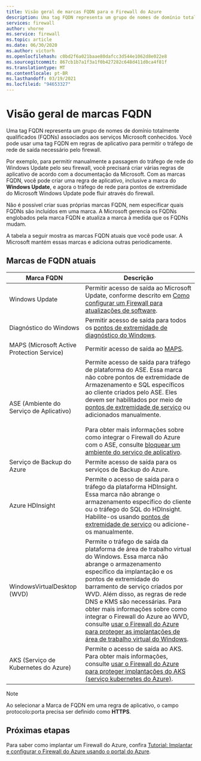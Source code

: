 ```yaml
---
title: Visão geral de marcas FQDN para o Firewall do Azure
description: Uma tag FQDN representa um grupo de nomes de domínio totalmente qualificados (FQDNs) associados aos serviços Microsoft conhecidos.
services: firewall
author: vhorne
ms.service: firewall
ms.topic: article
ms.date: 06/30/2020
ms.author: victorh
ms.openlocfilehash: c0bd2f6a021baae80dafcc3d544e1062d8e022e8
ms.sourcegitcommit: 867cb1b7a1f3a1f0b427282c648d411d0ca4f81f
ms.translationtype: MT
ms.contentlocale: pt-BR
ms.lasthandoff: 03/19/2021
ms.locfileid: "94653327"
---
```

# <a name="fqdn-tags-overview"></a>Visão geral de marcas FQDN

Uma tag FQDN representa um grupo de nomes de domínio totalmente qualificados (FQDNs) associados aos serviços Microsoft conhecidos. Você pode usar uma tag FQDN em regras de aplicativo para permitir o tráfego de rede de saída necessário pelo firewall.

Por exemplo, para permitir manualmente a passagem do tráfego de rede do Windows Update pelo seu firewall, você precisará criar várias regras de aplicativo de acordo com a documentação da Microsoft. Com as marcas FQDN, você pode criar uma regra de aplicativo, inclusive a marca do **Windows Update**, e agora o tráfego de rede para pontos de extremidade do Microsoft Windows Update pode fluir através do firewall.

Não é possível criar suas próprias marcas FQDN, nem especificar quais FQDNs são incluídos em uma marca. A Microsoft gerencia os FQDNs englobados pela marca FQDN e atualiza a marca à medida que os FQDNs mudam. 

<!--- screenshot of application rule with a FQDN tag.-->

A tabela a seguir mostra as marcas FQDN atuais que você pode usar. A Microsoft mantém essas marcas e adiciona outras periodicamente.

## <a name="current-fqdn-tags"></a>Marcas de FQDN atuais

|Marca FQDN  |Descrição  |
|---------|---------|
|Windows Update     |Permitir acesso de saída ao Microsoft Update, conforme descrito em [Como configurar um Firewall para atualizações de software](/mem/configmgr/sum/get-started/install-a-software-update-point).|
|Diagnóstico do Windows|Permitir acesso de saída para todos os [pontos de extremidade de diagnóstico do Windows](/windows/privacy/configure-windows-diagnostic-data-in-your-organization#endpoints).|
|MAPS (Microsoft Active Protection Service)|Permitir acesso de saída ao [MAPS](https://cloudblogs.microsoft.com/enterprisemobility/2016/05/31/important-changes-to-microsoft-active-protection-service-maps-endpoint/).|
|ASE (Ambiente do Serviço de Aplicativo)|Permite acesso de saída para tráfego de plataforma do ASE. Essa marca não cobre pontos de extremidade de Armazenamento e SQL específicos ao cliente criados pelo ASE. Eles devem ser habilitados por meio de [pontos de extremidade de serviço](../virtual-network/tutorial-restrict-network-access-to-resources.md) ou adicionados manualmente.<br><br>Para obter mais informações sobre como integrar o Firewall do Azure com o ASE, consulte [bloquear um ambiente do serviço de aplicativo](../app-service/environment/firewall-integration.md#configuring-azure-firewall-with-your-ase).|
|Serviço de Backup do Azure|Permite acesso de saída para os serviços de Backup do Azure.|
|Azure HDInsight|Permite o acesso de saída para o tráfego da plataforma HDInsight. Essa marca não abrange o armazenamento específico do cliente ou o tráfego do SQL do HDInsight. Habilite-os usando [pontos de extremidade de serviço](../virtual-network/tutorial-restrict-network-access-to-resources.md) ou adicione-os manualmente.|
|WindowsVirtualDesktop (WVD)|Permite o tráfego de saída da plataforma de área de trabalho virtual do Windows. Essa marca não abrange o armazenamento específico da implantação e os pontos de extremidade do barramento de serviço criados por WVD. Além disso, as regras de rede DNS e KMS são necessárias. Para obter mais informações sobre como integrar o Firewall do Azure ao WVD, consulte [usar o Firewall do Azure para proteger as implantações de área de trabalho virtual do Windows](protect-windows-virtual-desktop.md).|
|AKS (Serviço de Kubernetes do Azure)|Permite o acesso de saída ao AKS. Para obter mais informações, consulte [usar o Firewall do Azure para proteger implantações do AKS (serviço kubernetes do Azure)](protect-azure-kubernetes-service.md).|

> [!NOTE]
> Ao selecionar a Marca de FQDN em uma regra de aplicativo, o campo protocolo:porta precisa ser definido como **HTTPS**.

## <a name="next-steps"></a>Próximas etapas

Para saber como implantar um Firewall do Azure, confira [Tutorial: Implantar e configurar o Firewall do Azure usando o portal do Azure](tutorial-firewall-deploy-portal.md).